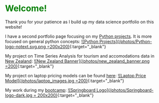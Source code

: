 <style>
  h1 {
  color: green;
  }
</style>
<h1> Welcome! </h1>
Thank you for your patience as I build up my data science portfolio on this website!

I have a second portfolio page focusing on my [Python projects](https://naturesbless.github.io/100_Days_Python_Portfolio/). It is more focused on general python concepts:
[![Python Projects](/photos/Python-logo-notext.svg.png =200x200)](https://naturesbless.github.io/100_Days_Python_Portfolio/){:target="_blank"}


My project on Time Series Analysis for tourism and accomodations data in [New Zealand](https://github.com/naturesbless/Tourism-Forecasting):
[![New Zealand Banner](/photos/new_zealand_banner.png =200)](https://github.com/naturesbless/Tourism-Forecasting){:target="_blank"}

My project on laptop pricing models can be found [here](https://github.com/naturesbless/LaptopPriceModeling):
[![Laptop Price Model](/photos/laptop_images.jpg =200)](https://github.com/naturesbless/LaptopPriceModeling){:target="_blank"}

My work during my [bootcamp](https://github.com/naturesbless/SpringboardMay2022):
[![Springboard Logo](/photos/Springboard-logo-dark.jpg = 200x200)](https://github.com/naturesbless/SpringboardMay2022){:target="_blank"}




<!-- ### Markdown

Markdown is a lightweight and easy-to-use syntax for styling your writing. It includes conventions for

```markdown
Syntax highlighted code block

# Header 1
## Header 2
### Header 3

- Bulleted
- List

1. Numbered
2. List

**Bold** and _Italic_ and `Code` text

[Link](url) and ![Image](src)
```

For more details see [Basic writing and formatting syntax](https://docs.github.com/en/github/writing-on-github/getting-started-with-writing-and-formatting-on-github/basic-writing-and-formatting-syntax).

### Jekyll Themes

Your Pages site will use the layout and styles from the Jekyll theme you have selected in your [repository settings](https://github.com/naturesbless/naturesbless.github.io/settings/pages). The name of this theme is saved in the Jekyll `_config.yml` configuration file.

### Support or Contact

Having trouble with Pages? Check out our [documentation](https://docs.github.com/categories/github-pages-basics/) or [contact support](https://support.github.com/contact) and we’ll help you sort it out. --> 
